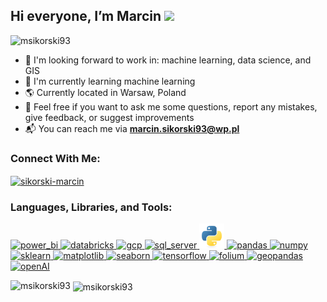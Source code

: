 ## Hi everyone, I’m Marcin <img src="https://raw.githubusercontent.com/MartinHeinz/MartinHeinz/master/wave.gif" width="30px">

<p align="left"> <img src="https://komarev.com/ghpvc/?username=msikorski93&label=Profile%20views&color=0e75b6&style=flat" alt="msikorski93" /> </p>

<!--
- I’m interested in: machine learning, data science, AI, and learning new topics :bar_chart: :chart_with_upwards_trend: :microscope: :books:
-->
- :handshake: I'm looking forward to work in: machine learning, data science, and GIS
- :microscope: I'm currently learning machine learning
- :earth_americas: Currently located in Warsaw, Poland
- :speech_balloon: Feel free if you want to ask me some questions, report any mistakes, give feedback, or suggest improvements
- :mailbox_with_mail: You can reach me via **marcin.sikorski93@wp.pl**

<h3 align="left">Connect With Me:</h3>
<p align="left">
<a href="https://www.linkedin.com/in/sikorski-marcin" target="blank"><img align="center" src="https://raw.githubusercontent.com/rahuldkjain/github-profile-readme-generator/master/src/images/icons/Social/linked-in-alt.svg" alt="sikorski-marcin" height="20" width="30" /> </a> </p>

<h3 align="left">Languages, Libraries, and Tools:</h3>
<p align="left"> <a href="https://powerbi.microsoft.com" target="_blank" rel="noreferrer"> <img src="https://github.com/microsoft/PowerBI-Icons/blob/main/SVG/Power-BI.svg" alt="power_bi" width="40" height="40"/> </a>
<a href="https://www.databricks.com" target="_blank" rel="noreferrer"> <img src="https://w7.pngwing.com/pngs/496/62/png-transparent-databricks-logo-thumbnail-tech-companies-thumbnail.png" alt="databricks" width="50" height="40"/> </a>
<a href="https://cloud.google.com" target="_blank" rel="noreferrer"> <img src="https://upload.wikimedia.org/wikipedia/commons/thumb/0/01/Google-cloud-platform.svg/240px-Google-cloud-platform.svg.png" alt="gcp" width="40" height="40"/> </a>
<a href="https://www.microsoft.com/sql-server/sql-server-2022" target="_blank" rel="noreferrer"> <img src="https://upload.wikimedia.org/wikipedia/de/thumb/8/8c/Microsoft_SQL_Server_Logo.svg/296px-Microsoft_SQL_Server_Logo.svg.png" alt="sql_server" width="50" height="40"/> </a>
<a href="https://www.python.org" target="_blank" rel="noreferrer"> <img src="https://raw.githubusercontent.com/devicons/devicon/master/icons/python/python-original.svg" alt="python" width="40" height="40"/> </a>
<a href="https://pandas.pydata.org" target="_blank" rel="noreferrer"> <img src="https://upload.wikimedia.org/wikipedia/commons/2/22/Pandas_mark.svg" alt="pandas" width="40" height="40"/> </a>
<a href="https://numpy.org" target="_blank" rel="noreferrer"> <img src="https://upload.wikimedia.org/wikipedia/commons/thumb/3/31/NumPy_logo_2020.svg/320px-NumPy_logo_2020.svg.png" alt="numpy" width="90" height="40"/> </a>
<a href="https://scikit-learn.org" target="_blank" rel="noreferrer"> <img src="https://upload.wikimedia.org/wikipedia/commons/thumb/0/05/Scikit_learn_logo_small.svg/320px-Scikit_learn_logo_small.svg.png" alt="sklearn" width="80" height="40"/> </a>
<a href="https://matplotlib.org" target="_blank" rel="noreferrer"> <img src="https://upload.wikimedia.org/wikipedia/commons/thumb/8/84/Matplotlib_icon.svg/240px-Matplotlib_icon.svg.png" alt="matplotlib" width="40" height="40"/> </a>
<a href="https://seaborn.pydata.org" target="_blank" rel="noreferrer"> <img src="https://seaborn.pydata.org/_images/logo-mark-lightbg.svg" alt="seaborn" width="40" height="40"/> </a>
<a href="https://www.tensorflow.org" target="_blank" rel="noreferrer"> <img src="https://upload.wikimedia.org/wikipedia/commons/thumb/2/2d/Tensorflow_logo.svg/224px-Tensorflow_logo.svg.png" alt="tensorflow" width="40" height"40"/> </a>
<a href="https://pypi.org/project/folium/" target="_blank" rel="noreferrer"> <img src="https://pypi-camo.freetls.fastly.net/a1cecb3cdad8b27da8b7cd1a6622bc900ef79907/687474703a2f2f6661726d332e737461746963666c69636b722e636f6d2f323836302f383735343636313038315f633430653561323134635f6f2e6a7067" alt="folium" width="40" height"40"/> </a>
<a href="https://geopandas.org" target="_blank" rel="noreferrer"> <img src="https://geopandas.org/en/latest/_images/geopandas_icon.png" alt="geopandas" width="40" height"40"/> </a>
<a href="https://openai.com" target="_blank" rel="noreferrer"> <img src="https://play-lh.googleusercontent.com/8XCwpfWc9YkehwhrhoID6PGhs5SaSJoocS0oTBA8EsGFGLrj32oIYu5UKsIO7wdU1PQZ" alt="openAI" width="40" height"40"/> </a> 
</p>

<p><img align="left" src="https://github-readme-stats.vercel.app/api/top-langs?username=msikorski93&show_icons=true&locale=en&layout=compact" alt="msikorski93" /> </p>

<p>&nbsp;<img align="center" src="https://github-readme-stats.vercel.app/api?username=msikorski93&show_icons=true&locale=en" alt="msikorski93" /> </p>

<!---
msikorski93/msikorski93 is a ✨ special ✨ repository because its `README.md` (this file) appears on your GitHub profile.
You can click the Preview link to take a look at your changes.
--->
